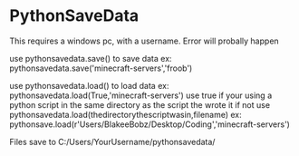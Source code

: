 # PythonSaveData

This requires a windows pc, with a username. Error will probally happen

use pythonsavedata.save() to save data ex: pythonsavedata.save('minecraft-servers','froob')

use pythonsavedata.load() to load data ex: pythonsavedata.load(True,'minecraft-servers') use true if your using a python script in the same directory as the script the wrote it
if not use pythonsavedata.load(thedirectorythescriptwasin,filename) ex: pythonsave.load(r'Users/BlakeeBobz/Desktop/Coding','minecraft-servers')

Files save to C:/Users/YourUsername/pythonsavedata/
